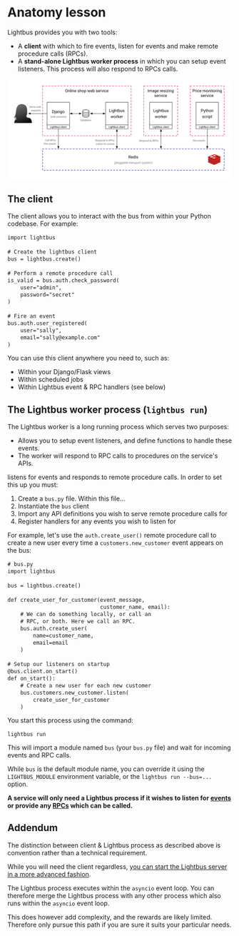 # Anatomy lesson

Lightbus provides you with two tools:

* A **client** with which to fire events, listen for events
  and make remote procedure calls (RPCs).
* A **stand-alone Lightbus worker process** in which you can setup
  event listeners. This process will also respond to RPCs calls.



![A simple Lightbus deployment][simple-processes]

[simple-processes]: /static/images/simple-processes.png

## The client

The client allows you to interact with the bus from within your Python
codebase. For example:

```python3
import lightbus

# Create the lightbus client
bus = lightbus.create()

# Perform a remote procedure call
is_valid = bus.auth.check_password(
    user="admin",
    password="secret"
)

# Fire an event
bus.auth.user_registered(
    user="sally",
    email="sally@example.com"
)
```

You can use this client anywhere you need to, such as:

* Within your Django/Flask views
* Within scheduled jobs
* Within Lightbus event & RPC handlers (see below)

## The Lightbus worker process (`lightbus run`)

The Lightbus worker is a long running process which serves two purposes:

* Allows you to setup event listeners, and define functions to handle these events.
* The worker will respond to RPC calls to procedures on the service's APIs.

listens for events and responds to
remote procedure calls. In order to set this up you must:

1. Create a `bus.py` file. Within this file...
1. Instantiate the `bus` client
1. Import any API definitions you wish to serve remote procedure calls for
1. Register handlers for any events you wish to listen for

For example, let's use the `auth.create_user()` remote procedure call
to create a new user every time a `customers.new_customer` event appears on the
bus:

```python3
# bus.py
import lightbus

bus = lightbus.create()

def create_user_for_customer(event_message,
                             customer_name, email):
    # We can do something locally, or call an
    # RPC, or both. Here we call an RPC.
    bus.auth.create_user(
        name=customer_name,
        email=email
    )

# Setup our listeners on startup
@bus.client.on_start()
def on_start():
    # Create a new user for each new customer
    bus.customers.new_customer.listen(
        create_user_for_customer
    )
```

You start this process using the command:

    lightbus run


This will import a module named `bus` (your `bus.py` file) and wait
for incoming events and RPC calls.

While `bus` is the default module name, you can override it using the
`LIGHTBUS_MODULE` environment variable,
or the `lightbus run --bus=...` option.

**A service
will only need a Lightbus process if it wishes to listen
for [events] or provide any [RPCs] which can be called.**

## Addendum

The distinction between client & Lightbus process as described above
is convention rather than a technical requirement.

While you will need the client regardless, [you can start the Lightbus
server in a more advanced fashion](/howto/combine-processes.md).

The Lightbus process executes within the `asyncio` event loop. You
can therefore merge the Lightbus process with any other process which
also runs within the `asyncio` event loop.

This does however add complexity, and the rewards are likely limited.
Therefore only pursue this path if you are sure it suits your
particular needs.

[service]: concepts.md#service
[events]: events.md
[rpcs]: rpcs.md
